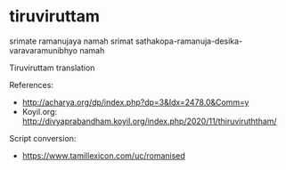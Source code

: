 # tiruviruttam

srimate ramanujaya namah
srimat sathakopa-ramanuja-desika-varavaramunibhyo namah

Tiruviruttam translation

References:
* http://acharya.org/dp/index.php?dp=3&Idx=2478.0&Comm=y
* Koyil.org: http://divyaprabandham.koyil.org/index.php/2020/11/thiruviruththam/

Script conversion:
* https://www.tamillexicon.com/uc/romanised

